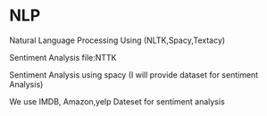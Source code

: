 # NLP
Natural Language Processing Using (NLTK,Spacy,Textacy)

Sentiment Analysis file:NTTK

Sentiment Analysis using spacy (I will provide dataset for sentiment Analysis)

We use IMDB, Amazon,yelp Dateset for sentiment analysis
